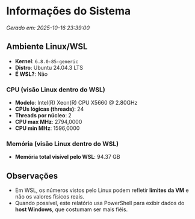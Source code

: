 # Informações do Sistema

_Gerado em: 2025-10-16 23:39:00_

## Ambiente Linux/WSL
- **Kernel**: `6.8.0-85-generic`
- **Distro**: Ubuntu 24.04.3 LTS
- **É WSL?**: Não

### CPU (visão Linux dentro do WSL)
- **Modelo**: Intel(R) Xeon(R) CPU           X5660  @ 2.80GHz
- **CPUs lógicas (threads)**: 24
- **Threads por núcleo**: 2
- **CPU max MHz**: 2794,0000
- **CPU min MHz**: 1596,0000

### Memória (visão Linux dentro do WSL)
- **Memória total visível pelo WSL**: 94.37 GB


## Observações
- Em WSL, os números vistos pelo Linux podem refletir **limites da VM** e não os valores físicos reais.
- Quando possível, este relatório usa PowerShell para exibir dados do **host Windows**, que costumam ser mais fiéis.
